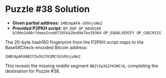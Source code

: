# Puzzle #38 Solution

- **Given partial address:** `1HBtApAFA-3dVnjuNe2`
- **Provided P2PKH script:** `OP_DUP OP_HASH160 b190e2d40cfdeee2cee072954a2be89e7ba39364 OP_EQUALVERIFY OP_CHECKSIG`

The 20-byte hash160 fingerprint from the P2PKH script maps to the Base58Check-encoded Bitcoin address:

```
1HBtApAFA9B2YZw3G2YKSMCtb3dVnjuNe2
```

This reveals the missing middle segment `9B2YZw3G2YKSMCtb`, completing the destination for Puzzle #38.
